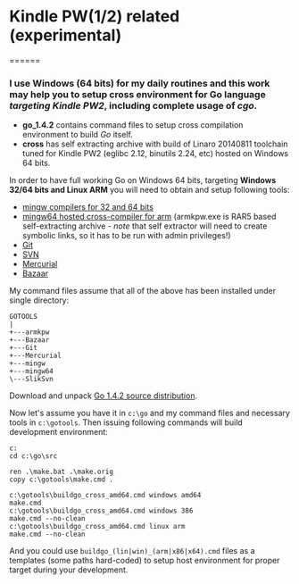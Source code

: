 # Kindle PW(1/2) related (experimental)
======

### I use Windows (64 bits) for my daily routines and this work may help you to setup cross environment for Go language *targeting Kindle PW2*, including complete usage of *cgo*.

* **go_1.4.2** contains command files to setup cross compilation environment to build *Go* itself. 
* **cross** has self extracting archive with build of Linaro 20140811 toolchain tuned for Kindle PW2 (eglibc 2.12, binutils 2.24, etc) hosted on Windows 64 bits.

In order to have full working Go on Windows 64 bits, targeting **Windows 32/64 bits and Linux ARM** you will need to obtain and setup following tools:

* [mingw compilers for 32 and 64 bits](http://win-builds.org) 
* [mingw64 hosted cross-compiler for arm](https://github.com/rupor-github/kindle/blob/master/cross/) (armkpw.exe is RAR5 based self-extracting archive - *note* that self extractor will need to create symbolic links, so it has to be run with admin privileges!)
* [Git](http://msysgit.github.com)
* [SVN](http://www.sliksvn.com)
* [Mercurial](http://mercurial.selenic.com)
* [Bazaar](http://wiki.bazaar.canonical.com/WindowsDownloads)

My command files assume that all of the above has been installed under single directory:
```
GOTOOLS
|
+---armkpw
+---Bazaar
+---Git
+---Mercurial
+---mingw
+---mingw64
\---SlikSvn
```

Download and unpack [Go 1.4.2 source distribution](https://storage.googleapis.com/golang/go1.4.2.src.tar.gz). 

Now let's assume you have it in `c:\go` and my command files and necessary tools in `c:\gotools`. 
Then issuing following commands will build development environment:

```
c:
cd c:\go\src

ren .\make.bat .\make.orig
copy c:\gotools\make.cmd .

c:\gotools\buildgo_cross_amd64.cmd windows amd64
make.cmd
c:\gotools\buildgo_cross_amd64.cmd windows 386
make.cmd --no-clean
c:\gotools\buildgo_cross_amd64.cmd linux arm
make.cmd --no-clean

```

And you could use `buildgo_(lin|win)_(arm|x86|x64).cmd` files as a templates (some paths hard-coded) to setup host environment for proper target during 
your development.